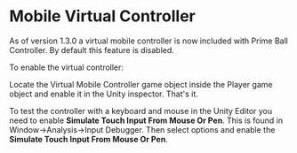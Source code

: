 # Mobile Virtual Controller

As of version 1.3.0 a virtual mobile controller is now included with Prime Ball Controller.  By default this feature is disabled.

To enable the virtual controller:

Locate the Virtual Mobile Controller game object inside the Player game object and enable it in the Unity inspector.  That's it.

To test the controller with a keyboard and mouse in the Unity Editor you need to enable **Simulate Touch Input From Mouse Or Pen**.  This is found in Window->Analysis->Input Debugger.  Then select options and enable the **Simulate Touch Input From Mouse Or Pen**.